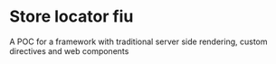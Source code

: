 # Store locator fiu

A POC for a framework with traditional server side rendering, custom directives and web components